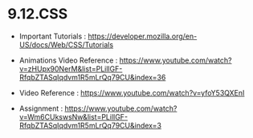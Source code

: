 # 9.12.CSS


- Important Tutorials : https://developer.mozilla.org/en-US/docs/Web/CSS/Tutorials
- Animations Video Reference : https://www.youtube.com/watch?v=zHUpx90NerM&list=PLillGF-RfqbZTASqIqdvm1R5mLrQq79CU&index=36
- Video Reference : https://www.youtube.com/watch?v=yfoY53QXEnI

- Assignment :  https://www.youtube.com/watch?v=Wm6CUkswsNw&list=PLillGF-RfqbZTASqIqdvm1R5mLrQq79CU&index=3
